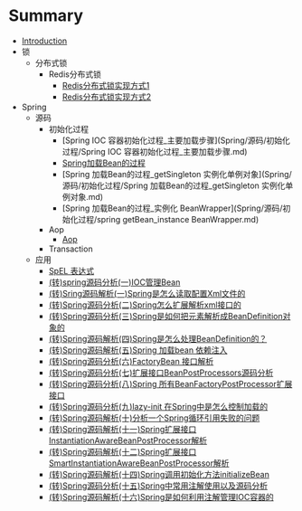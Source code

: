 # Summary

* [Introduction](README.md)
* 锁
    * 分布式锁
        * Redis分布式锁
            * [Redis分布式锁实现方式1](锁/分布式锁/Redis分布式锁/Redis分布式锁实现方式1.md)
            * [Redis分布式锁实现方式2](锁/分布式锁/Redis分布式锁/Redis分布式锁实现方式2.md)
* Spring
    * 源码
        * 初始化过程
            * [Spring  IOC 容器初始化过程_主要加载步骤](Spring/源码/初始化过程/Spring  IOC 容器初始化过程_主要加载步骤.md)
            * [Spring加载Bean的过程](Spring/源码/初始化过程/Spring加载Bean的过程.md)
            * [Spring 加载Bean的过程_getSingleton 实例化单例对象](Spring/源码/初始化过程/Spring 加载Bean的过程_getSingleton 实例化单例对象.md)
            * [Spring 加载Bean的过程_实例化 BeanWrapper](Spring/源码/初始化过程/spring getBean_instance BeanWrapper.md)
        * Aop
            * [Aop](Spring/源码/Aop/Aop.md)
        * Transaction
    * 应用
        * [SpEL 表达式](Spring/转载/Spel.md)
        * [(转)spring源码分析(一)IOC管理Bean](Spring/转载/Spring源代码分析/springSourceCode_analysis_1_78368930.md)
        * [(转)Sring源码解析(一)Spring是怎么读取配置Xml文件的](Spring/转载/Spring源代码分析/springSourceCode_analysis_1_80138425.md)
        * [(转)Spring源码分析(二)Spring怎么扩展解析xml接口的](Spring/转载/Spring源代码分析/springSourceCode_analysis_2_80169701.md)
        * [(转)Spring源码分析(三)Spring是如何把元素解析成BeanDefinition对象的](Spring/转载/Spring源代码分析/springSourceCode_analysis_3_80223871.md)
        * [(转)Spring源码解析(四)Spring是怎么处理BeanDefinition的？](Spring/转载/Spring源代码分析/springSourceCode_analysis_4_80226375.md)
        * [(转)Spring源码解析(五)Spring 加载bean 依赖注入](Spring/转载/Spring源代码分析/springSourceCode_analysis_5_80238746.md)
        * [(转)Spring源码分析(六)FactoryBean 接口解析](Spring/转载/Spring源代码分析/springSourceCode_analysis_6_80287736.md)
        * [(转)Spring源码分析(七)扩展接口BeanPostProcessors源码分析](Spring/转载/Spring源代码分析/springSourceCode_analysis_7_80289441.md)
        * [(转)Spring源码分析(八)Spring 所有BeanFactoryPostProcessor扩展接口](Spring/转载/Spring源代码分析/springSourceCode_analysis_8_80291728.md)
        * [(转)Spring源码分析(九)lazy-init 在Spring中是怎么控制加载的](Spring/转载/Spring源代码分析/springSourceCode_analysis_9_80299451.md)
        * [(转)Spring源码解析(十)分析一个Spring循环引用失败的问题](Spring/转载/Spring源代码分析/springSourceCode_analysis_10_80301135.md)
        * [(转)Spring源码解析(十一)Spring扩展接口InstantiationAwareBeanPostProcessor解析](Spring/转载/Spring源代码分析/springSourceCode_analysis_11_80321854.md)
        * [(转)Spring源码解析(十二)Spring扩展接口SmartInstantiationAwareBeanPostProcessor解析](Spring/转载/Spring源代码分析/springSourceCode_analysis_12_80348253.md)
        * [(转)Spring源码解析(十四)Spring调用初始化方法initializeBean](Spring/转载/Spring源代码分析/springSourceCode_analysis_14_80363793.md)
        * [(转)Spring源码分析(十五)Spring中常用注解使用以及源码分析](Spring/转载/Spring源代码分析/springSourceCode_analysis_15_80385067.md)
        * [(转)Spring源码解析(十六)Spring是如何利用注解管理IOC容器的](Spring/转载/Spring源代码分析/springSourceCode_analysis_16_80389286.md)

